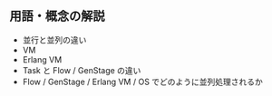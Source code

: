 ## 用語・概念の解説

* 並行と並列の違い
* VM
* Erlang VM
* Task と Flow / GenStage の違い
* Flow / GenStage / Erlang VM / OS でどのように並列処理されるか